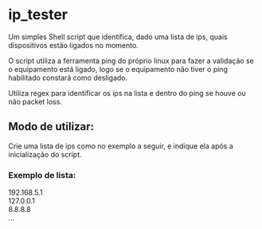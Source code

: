 # ip_tester

Um simples Shell script que identifica, dado uma lista de ips, quais dispositivos estão ligados no momento.

O script utiliza a ferramenta ping do próprio linux para fazer a validação se o equipamento está ligado, logo se o equipamento não tiver o ping habilitado constará como desligado.  

Utiliza regex para identificar os ips na lista e dentro do ping se houve ou não packet loss.

## Modo de utilizar:

Crie uma lista de ips como no exemplo a seguir, e indique ela após a inicialização do script.

### Exemplo de lista:

192.168.5.1  
127.0.0.1  
8.8.8.8  
...  
